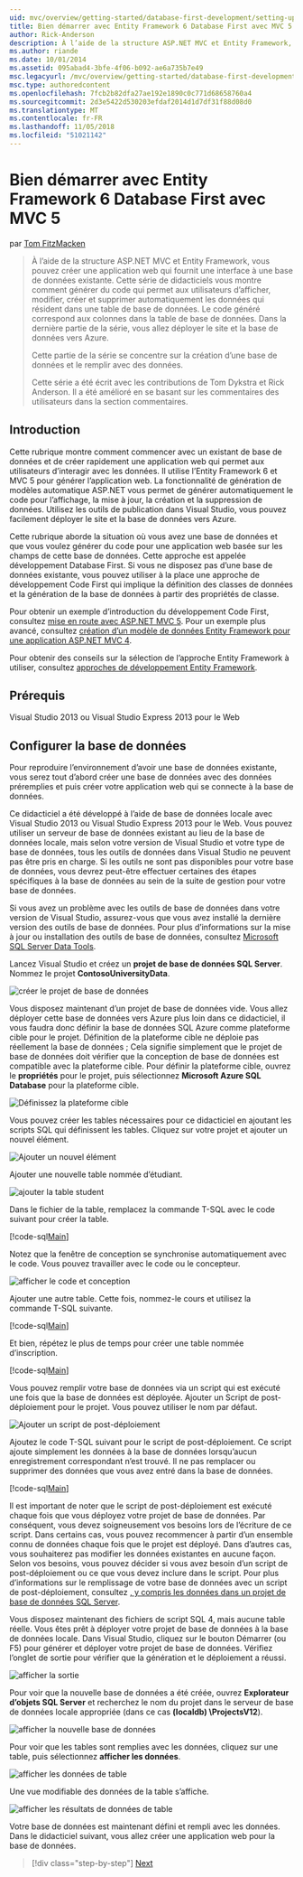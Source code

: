 ```yaml
---
uid: mvc/overview/getting-started/database-first-development/setting-up-database
title: Bien démarrer avec Entity Framework 6 Database First avec MVC 5 | Microsoft Docs
author: Rick-Anderson
description: À l’aide de la structure ASP.NET MVC et Entity Framework, vous pouvez créer une application web qui fournit une interface à une base de données existante. Ce didacticiel seri...
ms.author: riande
ms.date: 10/01/2014
ms.assetid: 095abad4-3bfe-4f06-b092-ae6a735b7e49
msc.legacyurl: /mvc/overview/getting-started/database-first-development/setting-up-database
msc.type: authoredcontent
ms.openlocfilehash: 7fcb2b82dfa27ae192e1890c0c771d68658760a4
ms.sourcegitcommit: 2d3e5422d530203efdaf2014d1d7df31f88d08d0
ms.translationtype: MT
ms.contentlocale: fr-FR
ms.lasthandoff: 11/05/2018
ms.locfileid: "51021142"
---
```

<a name="getting-started-with-entity-framework-6-database-first-using-mvc-5"></a>Bien démarrer avec Entity Framework 6 Database First avec MVC 5
====================
par [Tom FitzMacken](https://github.com/tfitzmac)

> À l’aide de la structure ASP.NET MVC et Entity Framework, vous pouvez créer une application web qui fournit une interface à une base de données existante. Cette série de didacticiels vous montre comment générer du code qui permet aux utilisateurs d’afficher, modifier, créer et supprimer automatiquement les données qui résident dans une table de base de données. Le code généré correspond aux colonnes dans la table de base de données. Dans la dernière partie de la série, vous allez déployer le site et la base de données vers Azure.
> 
> Cette partie de la série se concentre sur la création d’une base de données et le remplir avec des données.
> 
> Cette série a été écrit avec les contributions de Tom Dykstra et Rick Anderson. Il a été amélioré en se basant sur les commentaires des utilisateurs dans la section commentaires.


## <a name="introduction"></a>Introduction

Cette rubrique montre comment commencer avec un existant de base de données et de créer rapidement une application web qui permet aux utilisateurs d’interagir avec les données. Il utilise l’Entity Framework 6 et MVC 5 pour générer l’application web. La fonctionnalité de génération de modèles automatique ASP.NET vous permet de générer automatiquement le code pour l’affichage, la mise à jour, la création et la suppression de données. Utilisez les outils de publication dans Visual Studio, vous pouvez facilement déployer le site et la base de données vers Azure.

Cette rubrique aborde la situation où vous avez une base de données et que vous voulez générer du code pour une application web basée sur les champs de cette base de données. Cette approche est appelée développement Database First. Si vous ne disposez pas d’une base de données existante, vous pouvez utiliser à la place une approche de développement Code First qui implique la définition des classes de données et la génération de la base de données à partir des propriétés de classe.

Pour obtenir un exemple d’introduction du développement Code First, consultez [mise en route avec ASP.NET MVC 5](../introduction/getting-started.md). Pour un exemple plus avancé, consultez [création d’un modèle de données Entity Framework pour une application ASP.NET MVC 4](../getting-started-with-ef-using-mvc/creating-an-entity-framework-data-model-for-an-asp-net-mvc-application.md).

Pour obtenir des conseils sur la sélection de l’approche Entity Framework à utiliser, consultez [approches de développement Entity Framework](https://msdn.microsoft.com/library/ms178359.aspx#dbfmfcf).

## <a name="prerequisites"></a>Prérequis

Visual Studio 2013 ou Visual Studio Express 2013 pour le Web

## <a name="set-up-the-database"></a>Configurer la base de données

Pour reproduire l’environnement d’avoir une base de données existante, vous serez tout d’abord créer une base de données avec des données préremplies et puis créer votre application web qui se connecte à la base de données.

Ce didacticiel a été développé à l’aide de base de données locale avec Visual Studio 2013 ou Visual Studio Express 2013 pour le Web. Vous pouvez utiliser un serveur de base de données existant au lieu de la base de données locale, mais selon votre version de Visual Studio et votre type de base de données, tous les outils de données dans Visual Studio ne peuvent pas être pris en charge. Si les outils ne sont pas disponibles pour votre base de données, vous devrez peut-être effectuer certaines des étapes spécifiques à la base de données au sein de la suite de gestion pour votre base de données.

Si vous avez un problème avec les outils de base de données dans votre version de Visual Studio, assurez-vous que vous avez installé la dernière version des outils de base de données. Pour plus d’informations sur la mise à jour ou installation des outils de base de données, consultez [Microsoft SQL Server Data Tools](https://msdn.microsoft.com/data/hh297027).

Lancez Visual Studio et créez un **projet de base de données SQL Server**. Nommez le projet **ContosoUniversityData**.

![créer le projet de base de données](setting-up-database/_static/image1.png)

Vous disposez maintenant d’un projet de base de données vide. Vous allez déployer cette base de données vers Azure plus loin dans ce didacticiel, il vous faudra donc définir la base de données SQL Azure comme plateforme cible pour le projet. Définition de la plateforme cible ne déploie pas réellement la base de données ; Cela signifie simplement que le projet de base de données doit vérifier que la conception de base de données est compatible avec la plateforme cible. Pour définir la plateforme cible, ouvrez le **propriétés** pour le projet, puis sélectionnez **Microsoft Azure SQL Database** pour la plateforme cible.

![Définissez la plateforme cible](setting-up-database/_static/image2.png)

Vous pouvez créer les tables nécessaires pour ce didacticiel en ajoutant les scripts SQL qui définissent les tables. Cliquez sur votre projet et ajouter un nouvel élément.

![Ajouter un nouvel élément](setting-up-database/_static/image3.png)

Ajouter une nouvelle table nommée d’étudiant.

![ajouter la table student](setting-up-database/_static/image4.png)

Dans le fichier de la table, remplacez la commande T-SQL avec le code suivant pour créer la table.

[!code-sql[Main](setting-up-database/samples/sample1.sql)]

Notez que la fenêtre de conception se synchronise automatiquement avec le code. Vous pouvez travailler avec le code ou le concepteur.

![afficher le code et conception](setting-up-database/_static/image5.png)

Ajouter une autre table. Cette fois, nommez-le cours et utilisez la commande T-SQL suivante.

[!code-sql[Main](setting-up-database/samples/sample2.sql)]

Et bien, répétez le plus de temps pour créer une table nommée d’inscription.

[!code-sql[Main](setting-up-database/samples/sample3.sql)]

Vous pouvez remplir votre base de données via un script qui est exécuté une fois que la base de données est déployée. Ajouter un Script de post-déploiement pour le projet. Vous pouvez utiliser le nom par défaut.

![Ajouter un script de post-déploiement](setting-up-database/_static/image6.png)

Ajoutez le code T-SQL suivant pour le script de post-déploiement. Ce script ajoute simplement les données à la base de données lorsqu’aucun enregistrement correspondant n’est trouvé. Il ne pas remplacer ou supprimer des données que vous avez entré dans la base de données.

[!code-sql[Main](setting-up-database/samples/sample4.sql)]

Il est important de noter que le script de post-déploiement est exécuté chaque fois que vous déployez votre projet de base de données. Par conséquent, vous devez soigneusement vos besoins lors de l’écriture de ce script. Dans certains cas, vous pouvez recommencer à partir d’un ensemble connu de données chaque fois que le projet est déployé. Dans d’autres cas, vous souhaiterez pas modifier les données existantes en aucune façon. Selon vos besoins, vous pouvez décider si vous avez besoin d’un script de post-déploiement ou ce que vous devez inclure dans le script. Pour plus d’informations sur le remplissage de votre base de données avec un script de post-déploiement, consultez [, y compris les données dans un projet de base de données SQL Server](https://blogs.msdn.com/b/ssdt/archive/2012/02/02/including-data-in-an-sql-server-database-project.aspx).

Vous disposez maintenant des fichiers de script SQL 4, mais aucune table réelle. Vous êtes prêt à déployer votre projet de base de données à la base de données locale. Dans Visual Studio, cliquez sur le bouton Démarrer (ou F5) pour générer et déployer votre projet de base de données. Vérifiez l’onglet de sortie pour vérifier que la génération et le déploiement a réussi.

![afficher la sortie](setting-up-database/_static/image7.png)

Pour voir que la nouvelle base de données a été créée, ouvrez **Explorateur d’objets SQL Server** et recherchez le nom du projet dans le serveur de base de données locale appropriée (dans ce cas **(localdb) \ProjectsV12**).

![afficher la nouvelle base de données](setting-up-database/_static/image8.png)

Pour voir que les tables sont remplies avec les données, cliquez sur une table, puis sélectionnez **afficher les données**.

![afficher les données de table](setting-up-database/_static/image9.png)

Une vue modifiable des données de la table s’affiche.

![afficher les résultats de données de table](setting-up-database/_static/image10.png)

Votre base de données est maintenant défini et rempli avec les données. Dans le didacticiel suivant, vous allez créer une application web pour la base de données.

> [!div class="step-by-step"]
> [Next](creating-the-web-application.md)
